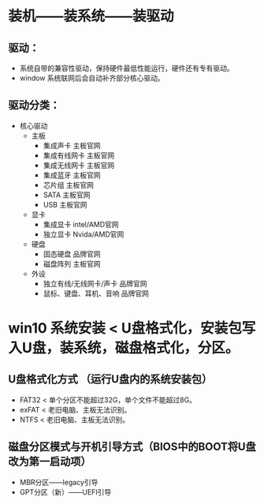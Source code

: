 # 装机——装系统——装驱动
## 驱动：  
- 系统自带的兼容性驱动，保持硬件最低性能运行，硬件还有专有驱动。  
- window 系统联网后会自动补齐部分核心驱动。  
## 驱动分类：  
- 核心驱动  
   - 主板  
     - 集成声卡  主板官网  
     - 集成有线网卡 主板官网  
     - 集成无线网卡 主板官网  
     - 集成蓝牙 主板官网  
     - 芯片组 主板官网  
     - SATA 主板官网  
     - USB 主板官网  
  - 显卡  
    - 集成显卡 intel/AMD官网  
    - 独立显卡 Nvida/AMD官网  
  - 硬盘  
    - 固态硬盘 品牌官网  
    - 磁盘阵列 主板官网  
  - 外设  
    - 独立有线/无线网卡/声卡 品牌官网  
    - 鼠标、键盘、耳机、音响 品牌官网   
# win10 系统安装  < U盘格式化，安装包写入U盘，装系统，磁盘格式化，分区。  
## U盘格式化方式  （运行U盘内的系统安装包）
- FAT32 < 单个分区不能超过32G，单个文件不能超过8G。  
- exFAT < 老旧电脑、主板无法识别。  
- NTFS  < 老旧电脑、主板无法识别。  
## 磁盘分区模式与开机引导方式（BIOS中的BOOT将U盘改为第一启动项）    
- MBR分区——legacy引导  
- GPT分区（新）——UEFI引导  




